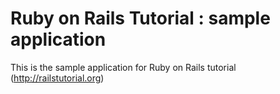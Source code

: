 # Ruby on Rails Tutorial : sample application

This is the sample application for Ruby on Rails tutorial (http://railstutorial.org)
